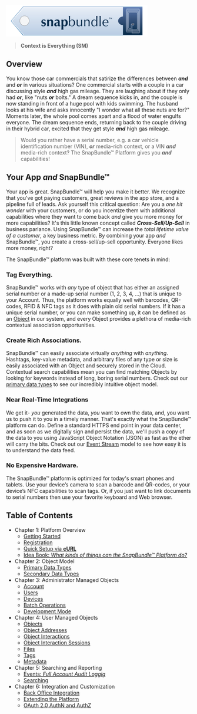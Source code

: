 ![alt text](images/snapbundle.png "Title")
> **__Context is Everything__ (SM)**

## Overview
You know those car commercials that satirize the differences between **_and_** and **_or_** in various situations? One commercial starts with a couple in a car discussing style **_and_** high gas mileage. They are laughing about if they only had **_or_**, like "nuts **_or_** bolts." A dream sequence kicks in, and the couple is now standing in front of a huge pool with kids swimming.  The husband looks at his wife and asks innocently "I wonder what all these nuts are for?" Moments later, the whole pool comes apart and a flood of water engulfs everyone. The dream sequence ends, returning back to the couple driving in their hybrid car, excited that they get style **_and_** high gas mileage.  


> Would you rather have a serial number, e.g. a car vehicle identification number (VIN), **_or_** media-rich context, or a VIN **_and_** media-rich context? The SnapBundle™ Platform gives you **_and_** capabilities!

## Your App _and_ SnapBundle™
Your app is great. SnapBundle™ will help you make it better. We recognize that you've got paying customers, great reviews in the app store, and a pipeline full of leads. Ask yourself this critical question: Are you a _one hit wonder_ with your customers, or do you incentize them with additional capabilities where they want to come back _and_ give you more money for more capabilities? It's this little known concept called **_Cross-Sell/Up-Sell_** in business parlance. Using SnapBundle™ can increase the _total lifetime value of a customer_, a key business metric. By combining your app _and_ SnapBundle™, you create a cross-sell/up-sell opportunity. Everyone likes more money, right?

The SnapBundle™ platform was built with these core tenets in mind:

### Tag Everything.
SnapBundle™ works with _any_ type of object that has either an assigned serial number or a made-up serial number (1, 2, 3, 4, ...) that is unique to your Account. Thus, the platform works equally well with barcodes, QR-codes, RFID & NFC tags as it does with plain old serial numbers. If it has a unique serial number, or you can make something up, it can be defined as an [Object](OBJECT.md "Object") in our system, and every Object provides a plethora of media-rich contextual association opportunities.

### Create Rich Associations.
SnapBundle™ can easily associate virtually _anything_ with _anything_. Hashtags, key-value metadata, and arbitrary files of any type or size is easily associated with an Object and securely stored in the Cloud. Contextual search capabilities mean you can find matching Objects by looking for keywords instead of long, boring serial numbers. Check out our [primary data types](DATA_TYPES.md "Primary Data Types") to see our incredibly intuitive object model.

### Near Real-Time Integrations
We get it- *you* generated the data, *you* want to own the data, and, you want us to push it to you in a timely manner. That's exactly what the SnapBundle™ platform can do. Define a standard HTTPS end point in your data center, and as soon as we digitally sign and persist the data, we'll push a copy of the data to you using JavaScript Object Notation (JSON) as fast as the ether will carry the bits. Check out our [Event Stream](EVENT.md "Event Stream") model to see how easy it is to understand the data feed.

### No Expensive Hardware.
The SnapBundle™ platform is optimized for today's smart phones and tablets. Use your device’s camera to scan a barcode and QR-codes, or your device’s NFC capabilities to scan tags. Or, if you just want to link documents to serial numbers then use your favorite keyboard and Web browser.


## Table of Contents
* Chapter 1: Platform Overview
  * [Getting Started](GETTING_STARTED.md "Getting Started")
  * [Registration](REGISTRATION.md "Registering for an SnapBundle™ Account")
  * [Quick Setup via **cURL**](SAMPLE_SETUP_SCRIPT.md "Sample Setup Script")
  * [Idea Book: _What kinds of things can the SnapBundle™ Platform do?_](IDEAS.md "Idea Book")
* Chapter 2: Object Model
  * [Primary Data Types](DATA_TYPES.md#primary "Data Type")
  * [Secondary Data Types](DATA_TYPES.md#secondary "Data Type")
* Chapter 3: Administrator Managed Objects
  * [Account](ACCOUNT.md "Account Management") 
  * [Users](USER.md "User Management")
  * [Devices](DEVICE.md "Device Management")
  * [Batch Operations](BATCH_OPERATIONS.md "Batch Operations")
  * [Development Mode](DEVELOPMENT_MODE.md "Development Mode")
* Chapter 4: User Managed Objects
  *  [Objects](OBJECT.md "Object Management")
  *  [Object Addresses](OBJECT_ADDRESS.md "Object Address Management")
  *  [Object Interactions](OBJECT_INTERACTION.md "Object Interactions")
  *  [Object Interaction Sessions](OBJECT_INTERACTION_SESSION.md "Object Interaction Session")
  *  [Files](FILE.md "File Management")
  *  [Tags](TAG.md "Tag Management")
  *  [Metadata](METADATA.md "Metadata Management")
* Chapter 5: Searching and Reporting
  *  [Events: _Full Account Audit Loggig_](EVENT.md "Understanding Events")
  *  [Searching](SEARCHING.md "Searching for Records")
* Chapter 6: Integration and Customization
  *  [Back Office Integration](INTEGRATION.md "Back Office Integration")
  *  [Extending the Platform](EXTENSION_FRAMEWORK.md "Extension Framework")
  *  [OAuth 2.0 AuthN and AuthZ](OAUTH_GUIDE.md "OAuth 2.0 with Extensions")
 
